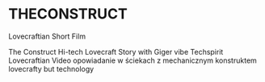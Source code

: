 # THECONSTRUCT
Lovecraftian Short Film

The Construct
Hi-tech Lovecraft Story with Giger vibe
Techspirit Lovecraftian Video
opowiadanie w ściekach z mechanicznym konstruktem lovecrafty but technology
